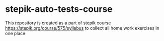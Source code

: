 # stepik-auto-tests-course
This repository is created as a part of stepik course https://stepik.org/course/575/syllabus to collect all home work exercises in one place
